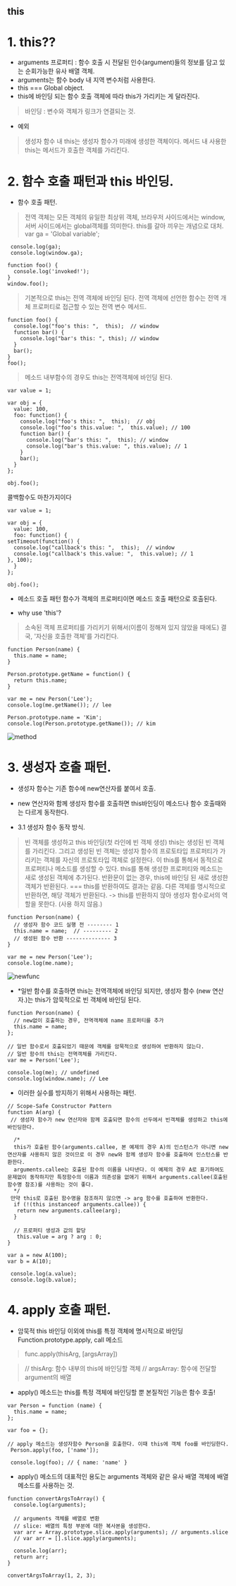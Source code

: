 ## this

# 1. this??
- arguments 프로퍼티 : 함수 호출 시 전달된 인수(argument)들의 정보를 담고 있는 순회가능한 유사 배열 객체.
- arguments는 함수 body 내 지역 변수처럼 사용한다.
- this === Global object.
- this에 바인딩 되는 함수 호출 객체에 따라 this가 가리키는 게 달라진다.
> 바인딩 : 변수와 객체가 링크가 연결되는 것.
- 예외
> 생성자 함수 내 this는 생성자 함수가 미래에 생성한 객체이다.
> 메서드 내 사용한 this는 메서드가 호출한 객체를 가리킨다.

# 2. 함수 호출 패턴과 this 바인딩.

- 함수 호출 패턴.
> 전역 객체는 모든 객체의 유일한 최상위 객체, 브라우저 사이드에서는 window, 서버 사이드에서는 global객체를 의미한다.
> this를 갈아 끼우는 개념으로 대처.
    var ga = 'Global variable';

     console.log(ga);
     console.log(window.ga);

    function foo() {
      console.log('invoked!');
    }
    window.foo();

> 기본적으로 this는 전역 객체에 바인딩 된다.
> 전역 객체에 선언한 함수는 전역 개체 프로퍼티로 접근할 수 있는 전역 변수 메서드.

    function foo() {
      console.log("foo's this: ",  this);  // window
      function bar() {
        console.log("bar's this: ", this); // window
      }
      bar();
    }
    foo();

> 메소드 내부함수의 경우도 this는 전역객체에 바인딩 된다.

    var value = 1;

    var obj = {
      value: 100,
      foo: function() {
        console.log("foo's this: ",  this);  // obj
        console.log("foo's this.value: ",  this.value); // 100
        function bar() {
          console.log("bar's this: ",  this); // window
          console.log("bar's this.value: ", this.value); // 1
        }
        bar();
      }
    };

    obj.foo();

콜백함수도 마찬가지이다

    var value = 1;

    var obj = {
      value: 100,
      foo: function() {
    setTimeout(function() {
      console.log("callback's this: ",  this);  // window
      console.log("callback's this.value: ",  this.value); // 1
    }, 100);
      }
    };

    obj.foo();

- 메소드 호출 패턴
함수가 객체의 프로퍼티이면 메소드 호출 패턴으로 호출된다.

- why use 'this'?
> 소속된 객체 프로퍼티를 가리키기 위해서(이름이 정해져 있지 않았을 때에도)
> 결국, '자신을 호출한 객체'를 가리킨다.


    function Person(name) {
      this.name = name;
    }

    Person.prototype.getName = function() {
      return this.name;
    }

    var me = new Person('Lee');
    console.log(me.getName()); // lee

    Person.prototype.name = 'Kim';
    console.log(Person.prototype.getName()); // kim

![method](https://poiemaweb.com/img/prototype_metthod_invocation_pattern.png)



# 3. 생성자 호출 패턴.
- 생성자 함수는 기존 함수에 new연산자를 붙여서 호출.
- new 연산자와 함께 생성자 함수를 호출하면 this바인딩이 메소드나 함수 호출때와는 다르게 동작한다.

- 3.1 생성자 함수 동작 방식.
> 빈 객체를 생성하고 this 바인딩(첫 라인에 빈 객체 생성) this는 생성된 빈 객체를 가리킨다.
> 그리고 생성된 빈 객체는 생성자 함수의 프로토타입 프로퍼티가 가리키는 객체를 자신의 프로토타입 객체로 설정한다.
> 이 this를 통해서 동적으로 프로퍼티나 메소드를 생성할 수 있다. this를 통해 생성한 프로퍼티와 메소드는 새로 생성된 객체에 추가된다.
> 반환문이 없는 경우, this에 바인딩 된 새로 생성한 객체가 반환된다. === this를 반환하여도 결과는 같음.
> 다른 객체를 명시적으로 반환하면, 해당 객체가 반환된다. -> this를 반환하지 않아 생성자 함수로서의 역할을 못한다. (사용 하지 않음.)

    function Person(name) {
      // 생성자 함수 코드 실행 전 -------- 1
      this.name = name;  // --------- 2
      // 생성된 함수 반환 -------------- 3
    }

    var me = new Person('Lee');
    console.log(me.name);

![newfunc](https://poiemaweb.com/img/constructor.png)


- *일반 함수를 호출하면 this는 전역객체에 바인딩 되지만, 생성자 함수 (new 연산자.)는 this가 암묵적으로 빈 객체에 바인딩 된다.
> 
    function Person(name) {
      // new없이 호출하는 경우, 전역객체에 name 프로퍼티를 추가
      this.name = name;
    };

    // 일반 함수로서 호출되었기 때문에 객체를 암묵적으로 생성하여 반환하지 않는다.
    // 일반 함수의 this는 전역객체를 가리킨다.
    var me = Person('Lee');

    console.log(me); // undefined
    console.log(window.name); // Lee


- 이러한 실수를 방지하기 위해서 사용하는 패턴.
>
    // Scope-Safe Constructor Pattern
    function A(arg) {
     // 생성자 함수가 new 연산자와 함께 호출되면 함수의 선두에서 빈객체를 생성하고 this에 바인딩한다.

      /*
      this가 호출된 함수(arguments.callee, 본 예제의 경우 A)의 인스턴스가 아니면 new 연산자를 사용하지 않은 것이므로 이 경우 new와 함께 생성자 함수를 호출하여 인스턴스를 반환한다.
      arguments.callee는 호출된 함수의 이름을 나타낸다. 이 예제의 경우 A로 표기하여도 문제없이 동작하지만 특정함수의 이름과 의존성을 없애기 위해서 arguments.callee(호출된 함수명 참조)를 사용하는 것이 좋다.
      */
     만약 this로 호출된 함수명을 참조하지 않으면 -> arg 함수를 호출하여 반환한다.
      if (!(this instanceof arguments.callee)) {
       return new arguments.callee(arg);
      }

      // 프로퍼티 생성과 값의 할당
       this.value = arg ? arg : 0;
    }

    var a = new A(100);
    var b = A(10);

     console.log(a.value);
     console.log(b.value);


# 4. apply 호출 패턴.

- 암묵적 this 바인딩 이외에 this를 특정 객체에 명시적으로 바인딩
Function.prototype.apply, call 메소드

> func.apply(thisArg, [argsArray])

> // thisArg: 함수 내부의 this에 바인딩할 객체
>// argsArray: 함수에 전달할 argument의 배열

- apply() 메소드는 this를 특정 객체에 바인딩할 뿐 본질적인 기능은 함수 호출!
>
    var Person = function (name) {
      this.name = name;
    };

    var foo = {};

    // apply 메소드는 생성자함수 Person을 호출한다. 이때 this에 객체 foo를 바인딩한다.
     Person.apply(foo, ['name']);

     console.log(foo); // { name: 'name' }

- apply() 메소드의 대표적인 용도는 arguments 객체와 같은 유사 배열 객체에 배열 메소드를 사용하는 것.
>
    function convertArgsToArray() {
      console.log(arguments);

      // arguments 객체를 배열로 변환
      // slice: 배열의 특정 부분에 대한 복사본을 생성한다.
      var arr = Array.prototype.slice.apply(arguments); // arguments.slice
      // var arr = [].slice.apply(arguments);

      console.log(arr);
      return arr;
    }

    convertArgsToArray(1, 2, 3);













